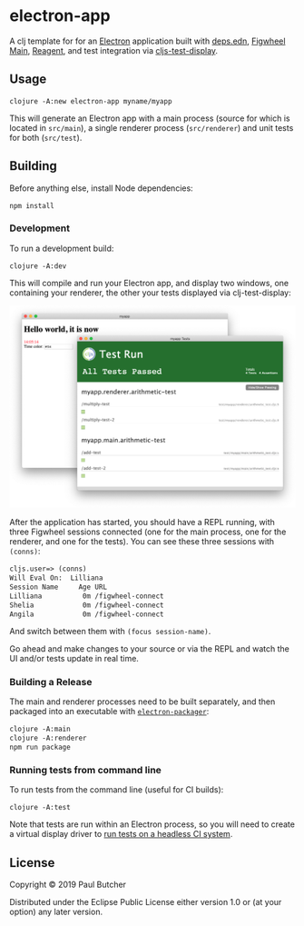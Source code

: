 # electron-app

A clj template for for an [Electron](https://electronjs.org) application built with [deps.edn](https://clojure.org/reference/deps_and_cli), [Figwheel Main](https://figwheel.org), [Reagent](http://reagent-project.github.io), and test integration via [cljs-test-display](https://github.com/bhauman/cljs-test-display).

## Usage

    clojure -A:new electron-app myname/myapp

This will generate an Electron app with a main process (source for which is located in `src/main`), a single renderer process (`src/renderer`) and unit tests for both (`src/test`).

## Building

Before anything else, install Node dependencies:

    npm install

### Development

To run a development build:

    clojure -A:dev

This will compile and run your Electron app, and display two windows, one containing your renderer, the other your tests displayed via clj-test-display:

![Screenshot](./screenshot.png)

After the application has started, you should have a REPL running, with three Figwheel sessions connected (one for the main process, one for the renderer, and one for the tests). You can see these three sessions with `(conns)`:

```
cljs.user=> (conns)
Will Eval On:  Lilliana
Session Name     Age URL
Lilliana          0m /figwheel-connect
Shelia            0m /figwheel-connect
Angila            0m /figwheel-connect
```

And switch between them with `(focus session-name)`.

Go ahead and make changes to your source or via the REPL and watch the UI and/or tests update in real time.

### Building a Release

The main and renderer processes need to be built separately, and then packaged into an executable with [`electron-packager`](https://github.com/electron/electron-packager):

```
clojure -A:main
clojure -A:renderer
npm run package
```

### Running tests from command line

To run tests from the command line (useful for CI builds):

    clojure -A:test

Note that tests are run within an Electron process, so you will need to create a virtual display driver to [run tests on a headless CI system](https://electronjs.org/docs/tutorial/testing-on-headless-ci).

## License

Copyright © 2019 Paul Butcher

Distributed under the Eclipse Public License either version 1.0 or (at
your option) any later version.
